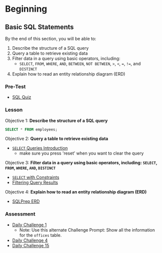 # Beginning
## Basic SQL Statements
By the end of this section, you will be able to: 
1. Describe the structure of a SQL query 
1. Query a table to retrieve existing data
1. Filter data in a query using basic operators, including: 
    * `SELECT`, `FROM`, `WHERE`, `AND`, `BETWEEN`, `NOT BETWEEN`, `>`, `<`, `=`, `!=`, and `DISTINCT`
1. Explain how to read an entity relationship diagram (ERD)

### Pre-Test
* [SQL Quiz](https://www.w3schools.com/sql/sql_quiz.asp)

### Lesson 
Objective 1: **Describe the structure of a SQL query**
```sql
SELECT * FROM employees;
```

Objective 2: **Query a table to retrieve existing data**
* [`SELECT` Queries Introduction](https://sqlbolt.com/lesson/select_queries_introduction)
    * make sure you press 'reset' when you want to clear the query 

Objective 3: **Filter data in a query using basic operators, including: `SELECT`, `FROM`, `WHERE`, `AND`, `DISTINCT`**
* [`SELECT` with Constraints ](https://sqlbolt.com/lesson/select_queries_with_constraints)
* [Filtering Query Results](https://sqlbolt.com/lesson/filtering_sorting_query_results)

Objective 4: **Explain how to read an entity relationship diagram (ERD)**
* [SQLPrep ERD](https://s3.amazonaws.com/assets.sqlprep/wp-content/uploads/2016/09/22073650/Diagram.png)

### Assessment 
* [Daily Challenge 1](https://www.sqlprep.com/sc_dailychallenge/daily-challenge-1/)
    * Note: Use this alternate Challenge Prompt: Show all the information for the `offices` table. 
* [Daily Challenge 4](https://www.sqlprep.com/sc_dailychallenge/daily-challenge-4/)
* [Daily Challenge 15](https://www.sqlprep.com/sc_dailychallenge/daily-challenge-15) 

